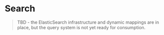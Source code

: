 # Search

> TBD - the ElasticSearch infrastructure and dynamic mappings are in place, but the query system is not yet ready for consumption.



